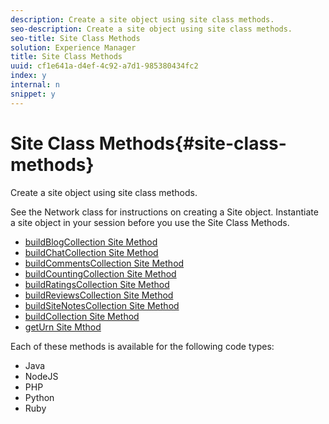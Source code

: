```yaml
---
description: Create a site object using site class methods.
seo-description: Create a site object using site class methods.
seo-title: Site Class Methods
solution: Experience Manager
title: Site Class Methods
uuid: cf1e641a-d4ef-4c92-a7d1-985380434fc2
index: y
internal: n
snippet: y
---
```


# Site Class Methods{#site-class-methods}

Create a site object using site class methods.

See the Network class for instructions on creating a Site object. Instantiate a site object in your session before you use the Site Class Methods.

* [buildBlogCollection Site Method](../c-installing-libraries/r-buildblogcollection-site-method.md#r_buildblogcollection_site_method) 
* [buildChatCollection Site Method](../c-installing-libraries/r-buildchatcollection-site-method.md#r_buildchatcollection_site_method) 
* [buildCommentsCollection Site Method](../c-installing-libraries/r-buildcommentscollection-site-method.md#r_buildcommentscollection_site_method) 
* [buildCountingCollection Site Method](../c-installing-libraries/r-buildcountingcollection-site-method.md#r_buildcountingcollection_site_method)
* [buildRatingsCollection Site Method](../c-installing-libraries/r-buildratingscollection-site-method.md#r_buildratingscollection_site_method) 
* [buildReviewsCollection Site Method](../c-installing-libraries/r-buildreviewscollection-site-method.md#r_buildreviewscollection_site_method) 
* [buildSiteNotesCollection Site Method](../c-installing-libraries/r-buildsitenotescollection-site-method.md#r_buildsitenotescollection_site_method) 
* [buildCollection Site Method](../c-installing-libraries/r-buildcollection-site-method.md#r_buildcollection_site_method) 
* [getUrn Site Mthod](../c-installing-libraries/r-geturn-site-method.md#r_geturn_site_method)

Each of these methods is available for the following code types:

* Java
* NodeJS
* PHP
* Python
* Ruby

